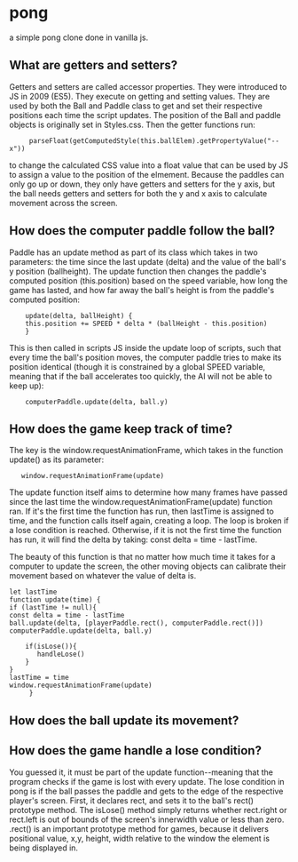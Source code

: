 # pong
a simple pong clone done in vanilla js. 


## What are getters and setters?

Getters and setters are called accessor properties. They were introduced to JS in 2009 (ES5). They execute on getting and setting values. They are used by both the Ball and Paddle class to get and set their respective positions each time the script updates. The position of the Ball and paddle objects is originally set in Styles.css. Then the getter functions run:

         parseFloat(getComputedStyle(this.ballElem).getPropertyValue("--x"))

to change the calculated CSS value into a float value that can be used by JS to assign a value to the position of the elmement. Because the paddles can only go up or down, they only have getters and setters for the y axis, but the ball needs getters and setters for both the y and x axis to calculate movement across the screen. 

## How does the computer paddle follow the ball? 

Paddle has an update method as part of its class which takes in two parameters: the time since the last update (delta) and the value of the ball's y position (ballheight). The update function then changes the paddle's computed position (this.position) based on the speed variable, how long the game has lasted, and how far away the ball's height is from the paddle's computed position: 
        
        update(delta, ballHeight) {
        this.position += SPEED * delta * (ballHeight - this.position)
        }
        
This is then called in scripts JS inside the update loop of scripts, such that every time the ball's position moves, the computer paddle tries to make its position identical (though it is constrained by a global SPEED variable, meaning that if the ball accelerates too quickly, the AI will not be able to keep up): 
        
        computerPaddle.update(delta, ball.y)


## How does the game keep track of time? 

The key is the window.requestAnimationFrame, which takes in the function update() as its parameter: 

       window.requestAnimationFrame(update)
       
 The update function itself aims to determine how many frames have passed since the last time the window.requestAnimationFrame(update) function ran. If it's the first time the function has run, then lastTime is assigned to time, and the function calls itself again, creating a loop. The loop is broken if a lose condition is reached. Otherwise, if it is not the first time the function has run, it will find the delta by taking: const delta = time - lastTime. 
 
The beauty of this function is that no matter how much time it takes for a computer to update the screen, the other moving objects can calibrate their movement based on whatever the value of delta is. 
 
    let lastTime 
    function update(time) {
    if (lastTime != null){
    const delta = time - lastTime
    ball.update(delta, [playerPaddle.rect(), computerPaddle.rect()])
    computerPaddle.update(delta, ball.y)

        if(isLose()){
           handleLose()
        }
    }
    lastTime = time
    window.requestAnimationFrame(update)
         }

## How does the ball update its movement? 


## How does the game handle a lose condition? 

You guessed it, it must be part of the update function--meaning that the program checks if the game is lost with every update. The lose condition in pong is if the ball passes the paddle and gets to the edge of the respective player's screen. First, it declares rect, and sets it to the ball's rect() prototype method. The isLose() method simply returns whether rect.right or rect.left is out of bounds of the screen's innerwidth value or less than zero. 
.rect() is an important prototype method for games, because it delivers positional value, x,y, height, width relative to the window the element is being displayed in. 

